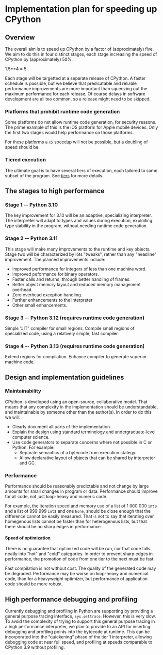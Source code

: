 # Implementation plan for speeding up CPython

## Overview

The overall aim is to speed up CPython by a factor of (approximately) five.
We aim to do this in four distinct stages, each stage increasing the speed of CPython by (approximately) 50%.

1.5**4 ≈ 5

Each stage will be targetted at a separate release of CPython.
A faster schedule is possible, but we believe that predicatable and reliable performance improvements
are more important than squeezing out the maximum performance for each release.
Of course delays in software development are all too common,
so a release might need to be skipped.


### Platforms that prohibit runtime code generation

Some platforms do not allow runtime code generation, for security reasons.
The prime example of this is the iOS platform for Apple mobile devices.
Only the first two stages would help performance on those platforms.

For these platforms a `x5` speedup will not be possible, but a doubling of speed should be.

### Tiered execution

The ultimate goal is to have several tiers of execution, each tailored to some subset of the program.
See [tiers](./tiers.md) for more details.

## The stages to high performance

### Stage 1 -- Python 3.10

The key improvement for 3.10 will be an adaptive, specializing interpreter.
The interpreter will adapt to types and values during execution, exploiting
type stability in the program, without needing runtime code generation.

### Stage 2 -- Python 3.11

This stage will make many improvements to the runtime and key objects.
Stage two will be characterized by lots "tweaks", rather than any "headline" improvement.
The planned improvements include:

* Improved performance for integers of less than one machine word.
* Improved peformance for binary operators.
* Faster calls and returns, through better handling of frames.
* Better object memory layout and reduced memory management overhead.
* Zero overhead exception handling.
* Further enhancements to the interpreter
* Other small enhancements.

### Stage 3 -- Python 3.12 (requires runtime code generation)

Simple "JIT" compiler for small regions. 
Compile small regions of specialized code, using a relatively simple, fast compiler.

### Stage 4 -- Python 3.13 (requires runtime code generation)

Extend regions for compilation.
Enhance compiler to generate superior machine code.

## Design and implementation guidelines

### Maintainability

CPython is developed using an open-source, collaborative model.
That means that any complexity in the implementation should be understandable, and maintainable by someone other than the author(s). In order to do this we will:

* Clearly document all parts of the implementation
* Explain the design using standard terminology and undergraduate-level computer science.
* Use code generators to separate concerns where not possible in C or Python. For example:
    * Separate semantics of a bytecode from execution stategy.
    * Allow declarative layout of objects that can be shared by interpreter and GC.

### Performance

Performance should be reasonably predictable and not change by large amounts for small changes in program or data.
Performance should improve for all code, not just loop-heavy and numeric code.

For example, the iteration speed and memory use of a list of 1 000 000 `int`s and a list of 999 999  `int`s and one `None`, should be close enough that the difference cannot be easily measured.
That is not to say that iterating over homegenous lists cannot be faster than for heterogenous lists, but that there should be no sharp edges in performance.

#### Speed of optimization

There is no guarantee that optimized code will be run, nor that code falls neatly into "hot" and "cold" categories. In order to prevent sharp edges in performance, the promotion of code from one tier to the next must be fast. 

Fast compilation is not without cost. The quality of the generated code may be degraded.
Performance may be worse on loop-heavy and numerical code, than for a heavyweight optimizer, but performance of application code should be more robust.

## High performance debugging and profiling

Currently debugging and profiling in Python are supporting by providing a general purpose tracing interface, `sys.settrace`. However, this is very slow. 
To avoid the complexity of trying to support this general purpose tracing in a high performance interpreter, we plan to provide to an API for inserting debugging and profiling points into the bytecode at runtime. This can be incorporated into the "quickening" phase of the tier 1 interpreter, allowing debugging code at near full speed, and profiling at speeds comparable to CPython 3.9 without profiling.
